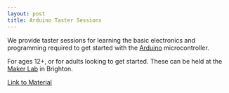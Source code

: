 ```yaml
---
layout: post
title: Arduino Taster Sessions
---
```


We provide taster sessions for learning the basic electronics and programming required to get started with the <a href="http://arduino.cc">Arduino</a> microcontroller.


For ages 12+, or for adults looking to get started. These can be held at the <a href="http://Makerclub.org/makerlab">Maker Lab</a> in Brighton.


[Link to Material]({{site.makerlab}})